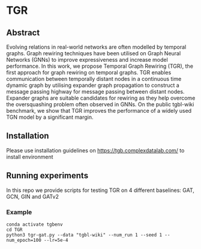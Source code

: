# TGR
## Abstract 
Evolving relations in real-world networks are often modelled by temporal graphs. Graph rewiring techniques have been utilised on Graph Neural Networks (GNNs) to improve expressiveness and increase model performance. In this work, we propose Temporal Graph Rewiring (TGR), the first approach for graph rewiring on temporal graphs. TGR enables communication between temporally distant nodes in a continuous time dynamic graph by utilising expander graph propagation to construct a message passing highway for message passing between distant nodes. Expander graphs are suitable candidates for rewiring as they help overcome the oversquashing problem often observed in GNNs. On the public tgbl-wiki benchmark, we show that TGR improves the performance of a widely used TGN model by a significant margin.
## Installation
Please use installation guidelines on https://tgb.complexdatalab.com/ to install environment

## Running experiments
In this repo we provide scripts for testing TGR on 4 different baselines: GAT, GCN, GIN and GATv2
### Example
```console
conda activate tgbenv
cd TGR
python3 tgr-gat.py --data "tgbl-wiki" --num_run 1 --seed 1 --num_epoch=100 --lr=5e-4 
```
